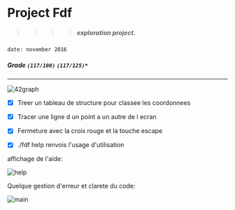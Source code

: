 # Project Fdf
>>>> ##### exploration project.
`date: november 2016`
##### Grade ``(117/100)`` ``(117/125)*``
--------  -----------------------

![42graph](https://imgur.com/hQ57ZSC.pnj)

- [X] Treer un tableau de structure pour classee les coordonnees
- [X] Tracer une ligne d un point a un autre de l ecran
- [X] Fermeture avec la croix rouge et la touche escape
- [X] ./fdf help renvois l'usage d'utilisation


affichage de l'aide:

![help](https://imgur.com/LjfmwHt.pnj)


Quelque gestion d'erreur et clarete du code:

![main](https://i.imgur.com/sdMm2RN.png)